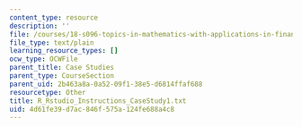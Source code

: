 ```yaml
---
content_type: resource
description: ''
file: /courses/18-s096-topics-in-mathematics-with-applications-in-finance-fall-2013/4d61fe39d7ac846f575a124fe688a4c8_R_Rstudio_Instructions_CaseStudy1.txt
file_type: text/plain
learning_resource_types: []
ocw_type: OCWFile
parent_title: Case Studies
parent_type: CourseSection
parent_uid: 2b463a8a-0a52-09f1-38e5-d6814ffaf688
resourcetype: Other
title: R_Rstudio_Instructions_CaseStudy1.txt
uid: 4d61fe39-d7ac-846f-575a-124fe688a4c8
---
```

